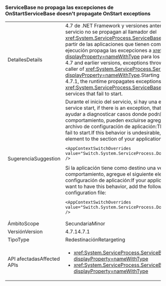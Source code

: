 ### <a name="servicebase-doesnt-propagate-onstart-exceptions"></a><span data-ttu-id="29d13-101">ServiceBase no propaga las excepciones de OnStart</span><span class="sxs-lookup"><span data-stu-id="29d13-101">ServiceBase doesn't propagate OnStart exceptions</span></span>

|   |   |
|---|---|
|<span data-ttu-id="29d13-102">Detalles</span><span class="sxs-lookup"><span data-stu-id="29d13-102">Details</span></span>|<span data-ttu-id="29d13-103">4.7 de .NET Framework y versiones anteriores, las excepciones producidas en el inicio del servicio no se propagan al llamador del <xref:System.ServiceProcess.ServiceBase.Run%2A?displayProperty=nameWithType>. A partir de las aplicaciones que tienen como destino .NET Framework 4.7.1, el tiempo de ejecución propaga las excepciones a <xref:System.ServiceProcess.ServiceBase.Run%2A?displayProperty=nameWithType> para los servicios que no se inicie.</span><span class="sxs-lookup"><span data-stu-id="29d13-103">In the .NET Framework 4.7 and earlier versions, exceptions thrown on service startup are not propagated to the caller of <xref:System.ServiceProcess.ServiceBase.Run%2A?displayProperty=nameWithType>.Starting with applications that target the .NET Framework 4.7.1, the runtime propagates exceptions to <xref:System.ServiceProcess.ServiceBase.Run%2A?displayProperty=nameWithType> for services that fail to start.</span></span>|
|<span data-ttu-id="29d13-104">Sugerencia</span><span class="sxs-lookup"><span data-stu-id="29d13-104">Suggestion</span></span>|<span data-ttu-id="29d13-105">Durante el inicio del servicio, si hay una excepción, esa excepción se propagará.</span><span class="sxs-lookup"><span data-stu-id="29d13-105">On service start, if there is an exception, that exception will be propagated.</span></span> <span data-ttu-id="29d13-106">Esto debería ayudar a diagnosticar casos donde podrá iniciar los servicios. Si no desea este comportamiento, pueden excluirse agregando las siguientes <AppContextSwitchOverrides> elemento a la <runtime> sección de su archivo de configuración de aplicación:</span><span class="sxs-lookup"><span data-stu-id="29d13-106">This should help diagnose cases where services fail to start.If this behavior is undesirable, you can opt out of it by adding the following <AppContextSwitchOverrides> element to the <runtime> section of your application configuration file:</span></span><pre><code class="language-xml">&lt;AppContextSwitchOverrides value=&quot;Switch.System.ServiceProcess.DontThrowExceptionsOnStart=true&quot; /&gt;&#13;&#10;</code></pre><span data-ttu-id="29d13-107">Si la aplicación tiene como destino una versión anterior a 4.7.1 pero desea que este comportamiento, agregue el siguiente <AppContextSwitchOverrides> elemento a la <runtime> sección de su archivo de configuración de aplicación:</span><span class="sxs-lookup"><span data-stu-id="29d13-107">If your application targets an earlier version than 4.7.1 but you want to have this behavior, add the following <AppContextSwitchOverrides> element to the <runtime> section of your application configuration file:</span></span><pre><code class="language-xml">&lt;AppContextSwitchOverrides value=&quot;Switch.System.ServiceProcess.DontThrowExceptionsOnStart=false&quot; /&gt;&#13;&#10;</code></pre>|
|<span data-ttu-id="29d13-108">Ámbito</span><span class="sxs-lookup"><span data-stu-id="29d13-108">Scope</span></span>|<span data-ttu-id="29d13-109">Secundaria</span><span class="sxs-lookup"><span data-stu-id="29d13-109">Minor</span></span>|
|<span data-ttu-id="29d13-110">Versión</span><span class="sxs-lookup"><span data-stu-id="29d13-110">Version</span></span>|<span data-ttu-id="29d13-111">4.7.1</span><span class="sxs-lookup"><span data-stu-id="29d13-111">4.7.1</span></span>|
|<span data-ttu-id="29d13-112">Tipo</span><span class="sxs-lookup"><span data-stu-id="29d13-112">Type</span></span>|<span data-ttu-id="29d13-113">Redestinación</span><span class="sxs-lookup"><span data-stu-id="29d13-113">Retargeting</span></span>|
|<span data-ttu-id="29d13-114">API afectadas</span><span class="sxs-lookup"><span data-stu-id="29d13-114">Affected APIs</span></span>|<ul><li><xref:System.ServiceProcess.ServiceBase.Run(System.ServiceProcess.ServiceBase)?displayProperty=nameWithType></li><li><xref:System.ServiceProcess.ServiceBase.Run(System.ServiceProcess.ServiceBase[])?displayProperty=nameWithType></li></ul>|

